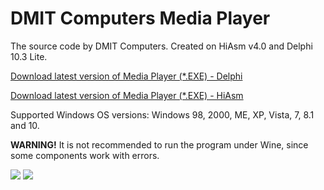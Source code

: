 # DMIT Computers Media Player
The source code by DMIT Computers.
Created on HiAsm v4.0 and Delphi 10.3 Lite.
<p><a href="https://github.com/dmitryevdev/dmc-mediaplayer/releases/tag/3.1.1153.D">Download latest version of Media Player (*.EXE) - Delphi</a></p><p><a href="https://github.com/dmitryevdev/dmc-mediaplayer/releases/tag/3.0.753">Download latest version of Media Player (*.EXE) - HiAsm</a></p>
<p>Supported Windows OS versions: Windows 98, 2000, ME, XP, Vista, 7, 8.1 and 10.</p>
<p><b>WARNING!</b> It is not recommended to run the program under Wine, since some components work with errors.</p>
<p><img src='https://raw.githubusercontent.com/dmitryevdev/dmc-mediaplayer/master/view.png'>
<img src='https://raw.githubusercontent.com/dmitryevdev/dmc-mediaplayer/master/view2.png'></p>
